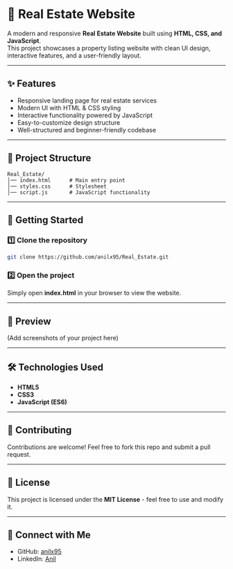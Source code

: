 # 🏡 Real Estate Website

A modern and responsive **Real Estate Website** built using **HTML, CSS, and JavaScript**.  
This project showcases a property listing website with clean UI design, interactive features, and a user-friendly layout.

---

## ✨ Features
- Responsive landing page for real estate services
- Modern UI with HTML & CSS styling
- Interactive functionality powered by JavaScript
- Easy-to-customize design structure
- Well-structured and beginner-friendly codebase

---

## 📂 Project Structure
```
Real_Estate/
│── index.html      # Main entry point
│── styles.css      # Stylesheet
│── script.js       # JavaScript functionality
```

---

## 🚀 Getting Started

### 1️⃣ Clone the repository
```bash
git clone https://github.com/anilx95/Real_Estate.git
```

### 2️⃣ Open the project
Simply open **index.html** in your browser to view the website.

---

## 📸 Preview
(Add screenshots of your project here)

---

## 🛠️ Technologies Used
- **HTML5**
- **CSS3**
- **JavaScript (ES6)**

---

## 🤝 Contributing
Contributions are welcome! Feel free to fork this repo and submit a pull request.

---

## 📜 License
This project is licensed under the **MIT License** - feel free to use and modify it.

---

## 🔗 Connect with Me
- GitHub: [anilx95](https://github.com/anilx95)
- LinkedIn: [Anil](www.linkedin.com/in/anilanugurthi)

